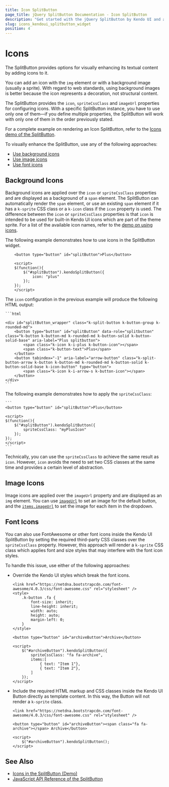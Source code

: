 ```yaml
---
title: Icon SplitButton
page_title: jQuery SplitButton Documentation - Icon SplitButton
description: "Get started with the jQuery SplitButton by Kendo UI and add background, image, or font icons to enhance the visualization of the widget."
slug: icons_kendoui_splitbutton_widget
position: 4
---
```


# Icons

The SplitButton provides options for visually enhancing its textual content by adding icons to it.

You can add an icon with the `img` element or with a background image (usually a sprite). With regard to web standards, using background images is better because the icon represents a decoration, not structural content.

The SplitButton provides the `icon`, `spriteCssClass` and `imageUrl` properties for configuring icons. With a specific SplitButton instance, you have to use only one of them&mdash;if you define multiple properties, the SplitButton will work with only one of them in the order previously stated.

For a complete example on rendering an Icon SplitButton, refer to the [Icons demo of the SplitButton](https://demos.telerik.com/kendo-ui/splitbutton/icons).

To visually enhance the SplitButton, use any of the following approaches:
* [Use background icons](#background-icons)
* [Use image icons](#image-icons)
* [Use font icons](#font-icons)

## Background Icons

Background icons are applied over the `icon` or `spriteCssClass` properties and are displayed as a background of a `span` element. The SplitButton can automatically render the `span` element, or use an existing `span` element if it has a `k-sprite` CSS class or a `k-icon` class if the `icon` property is used. The difference between the `icon` or `spriteCssClass` properties is that `icon` is intended to be used for built-in Kendo UI icons which are part of the theme sprite. For a list of the available icon names, refer to the [demo on using icons](https://demos.telerik.com/kendo-ui/web/styling/icons.html).

The following example demonstrates how to use icons in the SplitButton widget.

```
	<button type="button" id="splitButton">Plus</button>

	<script>
	$(function(){
		$("#splitButton").kendoSplitButton({
			icon: "plus"
		});
	});
	</script>
```

The `icon` configuration in the previous example will produce the following HTML output:

	```html
    
    <div id="splitButton_wrapper" class="k-split-button k-button-group k-rounded-md">
        <button type="button" id="splitButton" data-role="splitbutton" class="k-button k-button-md k-rounded-md k-button-solid k-button-solid-base" aria-label="Plus splitbutton">
            <span class="k-icon k-i-plus k-button-icon"></span>
            <span class="k-button-text">Plus</span>
        </button>
        <button tabindex="-1" aria-label="arrow-button" class="k-split-button-arrow k-button k-button-md k-rounded-md k-button-solid k-button-solid-base k-icon-button" type="button">
            <span class="k-icon k-i-arrow-s k-button-icon"></span>
        </button>
    </div>
    ```

The following example demonstrates how to apply the `spriteCssClass`:

	```
    <button type="button" id="splitButton">Plus</button>

	<script>
	$(function(){
		$("#splitButton").kendoSplitButton({
			spriteCssClass: "myPlusIcon"
		});
	});
	</script>
    ```

Technically, you can use the `spriteCssClass` to achieve the same result as `icon`. However, `icon` avoids the need to set two CSS classes at the same time and provides a certain level of abstraction. 

## Image Icons

Image icons are applied over the `imageUrl` property and are displayed as an `img` element. You can use [`imageUrl`](/api/javascript/ui/splitbutton/configuration/imageurl) to set an image for the default button, and the [`items.imageUrl`](/api/javascript/ui/splitbutton/configuration/items) to set the image for each item in the dropdown.

## Font Icons

You can also use FontAwesome or other font icons inside the Kendo UI SplitButton by setting the required third-party CSS classes over the `spriteCssClass` property. However, this approach will render a `k-sprite` CSS class which applies font and size styles that may interfere with the font icon styles.

To handle this issue, use either of the following approaches:

* Override the Kendo UI styles which break the font icons.

    ```dojo
    <link href="https://netdna.bootstrapcdn.com/font-awesome/4.0.3/css/font-awesome.css" rel="stylesheet" />
    <style>
        .k-button .fa {
            font-size: inherit;
            line-height: inherit;
            width: auto;
            height: auto;
            margin-left: 0;
        }
    </style>

    <button type="button" id="archiveButton">Archive</button>

    <script>
        $("#archiveButton").kendoSplitButton({
            spriteCssClass: "fa fa-archive",
            items:[
                { text: "Item 1"},
                { text: "Item 2"},
            ]
        });
    </script>
    ```

* Include the required HTML markup and CSS classes inside the Kendo UI Button directly as template content. In this way, the Button will not render a `k-sprite` class.

    ```dojo
    <link href="https://netdna.bootstrapcdn.com/font-awesome/4.0.3/css/font-awesome.css" rel="stylesheet" />

    <button type="button" id="archiveButton"><span class="fa fa-archive"></span> Archive</button>

    <script>
        $("#archiveButton").kendoSplitButton();
    </script>
    ```

## See Also

* [Icons in the SplitButton (Demo)](https://demos.telerik.com/kendo-ui/splitbutton/icons)
* [JavaScript API Reference of the SplitButton](/api/javascript/ui/splitbutton)
